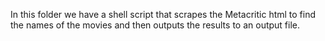 In this folder we have a shell script that scrapes the Metacritic html to find the names of the movies and then outputs the results to an output file.
